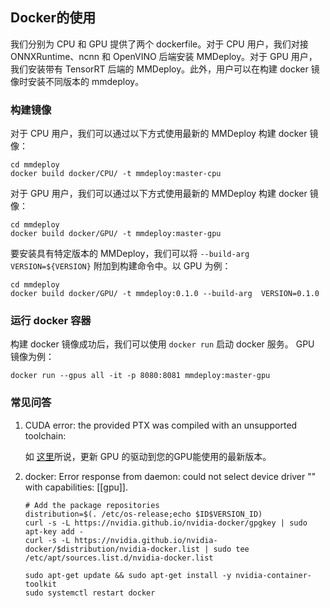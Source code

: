 ## Docker的使用

我们分别为 CPU 和 GPU 提供了两个 dockerfile。对于 CPU 用户，我们对接 ONNXRuntime、ncnn 和 OpenVINO 后端安装 MMDeploy。对于 GPU 用户，我们安装带有 TensorRT 后端的 MMDeploy。此外，用户可以在构建 docker 镜像时安装不同版本的 mmdeploy。

### 构建镜像

对于 CPU 用户，我们可以通过以下方式使用最新的 MMDeploy 构建 docker 镜像：
```
cd mmdeploy
docker build docker/CPU/ -t mmdeploy:master-cpu
```
对于 GPU 用户，我们可以通过以下方式使用最新的 MMDeploy 构建 docker 镜像：
```
cd mmdeploy
docker build docker/GPU/ -t mmdeploy:master-gpu
```

要安装具有特定版本的 MMDeploy，我们可以将 `--build-arg VERSION=${VERSION}` 附加到构建命令中。以 GPU 为例：
```
cd mmdeploy
docker build docker/GPU/ -t mmdeploy:0.1.0 --build-arg  VERSION=0.1.0
```

### 运行 docker 容器

构建 docker 镜像成功后，我们可以使用 `docker run` 启动 docker 服务。 GPU 镜像为例：
```
docker run --gpus all -it -p 8080:8081 mmdeploy:master-gpu
```

### 常见问答

1. CUDA error: the provided PTX was compiled with an unsupported toolchain:

    如 [这里](https://forums.developer.nvidia.com/t/cuda-error-the-provided-ptx-was-compiled-with-an-unsupported-toolchain/185754)所说，更新 GPU 的驱动到您的GPU能使用的最新版本。

2. docker: Error response from daemon: could not select device driver "" with capabilities: [[gpu]].
    ```
    # Add the package repositories
    distribution=$(. /etc/os-release;echo $ID$VERSION_ID)
    curl -s -L https://nvidia.github.io/nvidia-docker/gpgkey | sudo apt-key add -
    curl -s -L https://nvidia.github.io/nvidia-docker/$distribution/nvidia-docker.list | sudo tee /etc/apt/sources.list.d/nvidia-docker.list

    sudo apt-get update && sudo apt-get install -y nvidia-container-toolkit
    sudo systemctl restart docker
    ```
